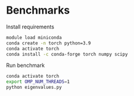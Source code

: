 
# Benchmarks


Install requirements

```bash
module load miniconda
conda create -n torch python=3.9
conda activate torch
conda install -c conda-forge torch numpy scipy
```

Run benchmark

```bash
conda activate torch
export OMP_NUM_THREADS=1
python eigenvalues.py 
```
